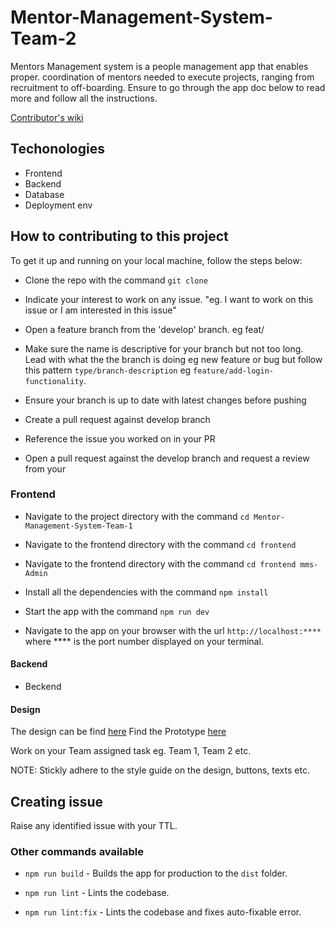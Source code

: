 # Mentor-Management-System-Team-2

Mentors Management system is a people management app that enables proper.
coordination of mentors needed to execute projects, ranging from recruitment to off-boarding. Ensure to go through the app doc below to read more and follow all the instructions.

[Contributor's wiki](https://github.com/ALCOpenSource/Mentor-Management-System-Team-2/wiki)

## Techonologies

* Frontend
* Backend
* Database
* Deployment env

## How to contributing to this project

To get it up and running on your local machine, follow the steps below:

* Clone the repo with the command `git clone`
  
* Indicate your interest to work on any issue. "eg. I want to work on this issue or I am interested in this issue"
  
* Open a feature branch from the 'develop' branch. eg feat/

* Make sure the name is descriptive for your branch but not too long. Lead with what the the branch is doing eg new feature or bug but follow this pattern `type/branch-description` eg `feature/add-login-functionality`.
  
* Ensure your branch is up to date with latest changes before pushing
  
* Create a pull request against develop branch
  
* Reference the issue you worked on in your PR
  
* Open a pull request against the develop branch and request a review from your

### Frontend

* Navigate to the project directory with the command `cd Mentor-Management-System-Team-1`
  
* Navigate to the frontend directory with the command `cd frontend`
  
* Navigate to the frontend directory with the command `cd frontend mms-Admin`
  
* Install all the dependencies with the command `npm install`
  
* Start the app with the command `npm run dev`
  
* Navigate to the app on your browser with the url `http://localhost:****` where **** is the port number displayed on your terminal.
  
#### Backend

* Beckend

#### Design

The design can be find [here](https://www.figma.com/file/JNZKj3lachPypSOMBOhC1e/MMS-ALC-0pen-Source-Project?node-id=30-29&t=AFjjeY6lHF5p9Sr5-0)
Find the Prototype [here](https://www.figma.com/proto/JNZKj3lachPypSOMBOhC1e/MMS-ALC-0pen-Source-Project?page-id=6782%3A4428&node-id=6784-8953&viewport=565%2C382%2C0.02&scaling=min-zoom&starting-point-node-id=6784%3A6712)

Work on your Team assigned task eg. Team 1, Team 2 etc.

NOTE: Stickly adhere to the style guide on the design, buttons, texts etc.

## Creating issue

Raise any identified issue with your TTL.

### Other commands available

* `npm run build` - Builds the app for production to the `dist` folder.
  
* `npm run lint` - Lints the codebase.
  
* `npm run lint:fix` - Lints the codebase and fixes auto-fixable error.
